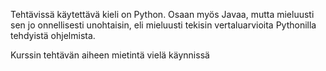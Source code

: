 Tehtävissä käytettävä kieli on Python.
Osaan myös Javaa, mutta mieluusti sen jo onnellisesti unohtaisin,
eli mieluusti tekisin vertaluarvioita Pythonilla tehdyistä ohjelmista.

Kurssin tehtävän aiheen mietintä vielä käynnissä